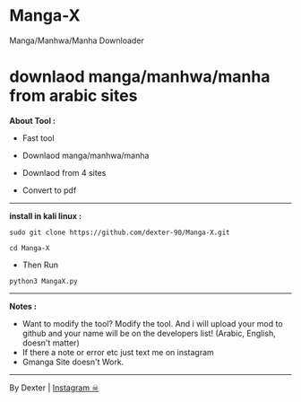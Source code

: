 # Manga-X
Manga/Manhwa/Manha Downloader
<img
  src=""
  alt=""
  title=""
  style="display: inline-block; margin: 0 auto; max-width: 300px">


# downlaod manga/manhwa/manha from arabic sites

**About Tool :**

- Fast tool

- Downlaod manga/manhwa/manha

- Downlaod from 4 sites

- Convert to pdf


---------------------  
**install in kali linux :**

`sudo git clone https://github.com/dexter-90/Manga-X.git`

`cd Manga-X`
- Then Run 

`python3 MangaX.py`

---------------------
**Notes :**
- Want to modify the tool? Modify the tool. And i will upload your mod to github and your name will be on the developers list! (Arabic, English, doesn't matter)
- If there a note or error etc just text me on instagram
- Gmanga Site doesn't Work.
---------------------
By Dexter | <a class="" href="https://www.instagram.com/u.qdq">Instagram ☠</a> 
